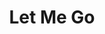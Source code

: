 ---
released: 2017-10-27
title: Let Me Go
layout: music-record
links:
  - label: Spotify - Single
    type: spotify-track
    ref: 5Gu0PDLN4YJeW75PpBSg9p
    href: https://open.spotify.com/track/5Gu0PDLN4YJeW75PpBSg9p
  - label: YouTube - Audio
    type: youtubemusic
    href: https://youtu.be/XovZ04gmQgE
  - label: YouTube - Lyric Video
    type: youtubemusic
    href: https://youtu.be/XCWmONajkOg
  - label: YouTube - Music Video
    type: youtube
    href: https://youtu.be/BQ_0QLL2gqI
  - label: YouTube - Personal Collection
    type: youtube
    href: https://youtu.be/6cmMYouVsXg
uploads:
  youtube: XCWmONajkOg
  spotify: 5Gu0PDLN4YJeW75PpBSg9p
artists:
  - target: Hailee Steinfeld
    connector: with
  - target:
    - Alesso
    - Florida Georgia Line
    connector: "&"
  - target: watt
---
